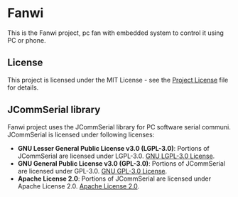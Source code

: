 # Fanwi
This is the Fanwi project, pc fan with embedded system to control it using PC or phone.


## License
This project is licensed under the MIT License - see the [Project License](https://github.com/wessmaker/fanwi-embedded/blob/main/LICENSE) file for details.



## JCommSerial library
Fanwi project uses the JCommSerial library for PC software serial communi. JCommSerial is licensed under  following licenses:

- **GNU Lesser General Public License v3.0 (LGPL-3.0)**: Portions of JCommSerial are licensed under LGPL-3.0. [GNU LGPL-3.0 License](https://www.gnu.org/licenses/).
- **GNU General Public License v3.0 (GPL-3.0)**: Portions of JCommSerial are licensed under GPL-3.0. [GNU GPL-3.0 License](https://www.gnu.org/licenses/).
- **Apache License 2.0**: Portions of JCommSerial are licensed under Apache License 2.0. [Apache License 2.0](https://www.apache.org/licenses/).
